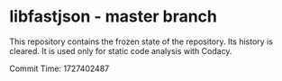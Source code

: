 # libfastjson - master branch

This repository contains the frozen state of the repository.
Its history is cleared. It is used only for static code
analysis with Codacy.

Commit Time: 1727402487